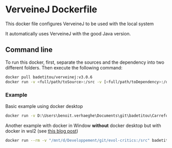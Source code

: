# VerveineJ Dockerfile

This docker file configures VerveineJ to be used with the local system

It automatically uses VerveineJ with the good Java version.

## Command line

To run this docker, first, separate the sources and the dependency into two different folders.
Then execute the following command:

```sh
docker pull badetitou/verveinej:v3.0.6
docker run -v <full/path/toSource>:/src -v [<full/path/toDependency>:/dependency] badetitou/verveinej:v3.0.6 <verveineJOption> .
```

### Example

Basic example using docker desktop

```sh
docker run -v D:\Users\benoit.verhaeghe\Documents\git\badetitou\Carrefour\testing\src\:/src badetitou/verveinej:v3.0.6 -format json -o testoutput.json .
```

Another example with docker in Window **without** docker desktop but with docker in wsl2 (see [this blog post](https://dev.to/_nicolas_louis_/how-to-run-docker-on-windows-without-docker-desktop-hik))

```sh
docker run --rm -v "/mnt/d/Developpement/git/evol-critics:/src" badetitou/verveinej:v3.0.6 -Xmx16g -- -format json -alllocals -anchor assoc -o output.json .
```
